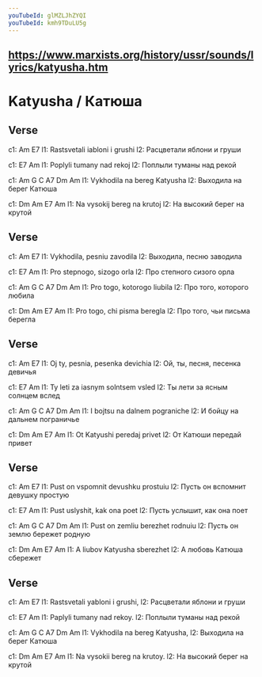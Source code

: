 ```yaml
---
youTubeId: glMZLJhZYQI
youTubeId: kmh9TDuLU5g
---
```

https://www.marxists.org/history/ussr/sounds/lyrics/katyusha.htm
---

# Katyusha / Катюша

## Verse

c1: Am                    E7
l1: Rastsvetali iabloni i grushi
l2: Расцветали яблони и груши

c1: E7                   Am
l1: Poplyli tumany nad rekoj
l2: Поплыли туманы над рекой

c1: Am G C A7 Dm         Am
l1: Vykhodila na bereg Katyusha
l2: Выходила на берег Катюша

c1: Dm   Am    E7          Am
l1: Na vysokij bereg na krutoj
l2: На высокий берег на крутой



## Verse

c1: Am                    E7
l1: Vykhodila, pesniu zavodila
l2: Выходила, песню заводила

c1: E7                     Am
l1: Pro stepnogo, sizogo orla
l2: Про степного сизого орла

c1: Am G C A7 Dm          Am
l1: Pro togo, kotorogo liubila
l2: Про того, которого любила

c1: Dm    Am       E7       Am
l1: Pro togo, chi pisma beregla
l2: Про того, чьи письма берегла



## Verse

c1: Am                       E7
l1: Oj ty, pesnia, pesenka devichia
l2: Ой, ты, песня, песенка девичья

c1: E7                         Am
l1: Ty leti za iasnym solntsem vsled
l2: Ты лети за ясным солнцем вслед

c1: Am G C A7 Dm             Am
l1: I bojtsu na dalnem pograniche
l2: И бойцу на дальнем пограничье

c1: Dm    Am   E7       Am
l1: Ot Katyushi peredaj privet
l2: От Катюши передай привет



## Verse

c1: Am                    E7
l1: Pust on vspomnit devushku prostuiu
l2: Пусть он вспомнит девушку простую

c1: E7                    Am
l1: Pust uslyshit, kak ona poet
l2: Пусть услышит, как она поет

c1: Am G C A7 Dm       Am
l1: Pust on zemliu berezhet rodnuiu
l2: Пусть он землю бережет родную

c1: Dm    Am   E7       Am
l1: A liubov Katyusha sberezhet
l2: А любовь Катюша сбережет



## Verse

c1: Am                    E7
l1: Rastsvetali yabloni i grushi,
l2: Расцветали яблони и груши

c1: E7                    Am
l1: Paplyli tumany nad rekoy.
l2: Поплыли туманы над рекой

c1: Am G C A7 Dm       Am
l1: Vykhodila na bereg Katyusha,
l2: Выходила на берег Катюша

c1: Dm    Am   E7       Am
l1: Na vysokii bereg na krutoy.
l2: На высокий берег на крутой
